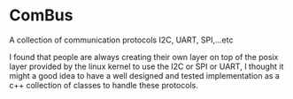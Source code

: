ComBus
======

A collection of communication protocols I2C, UART, SPI,...etc

I found that people are always creating their own layer on top of the posix layer provided by the linux kernel to use the I2C or SPI or UART,
I thought it might a good idea to have a well designed and tested implementation as a c++ collection of classes to handle these protocols.

